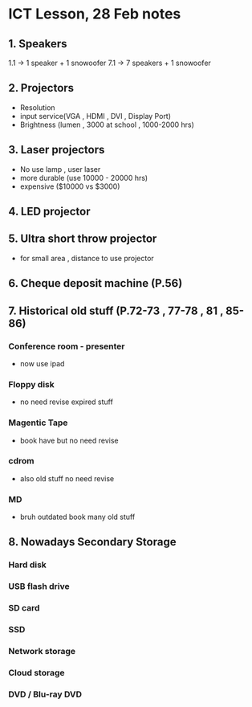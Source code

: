 # ICT Lesson, 28 Feb notes #

## 1. Speakers ## 
1.1 -> 1 speaker + 1 snowoofer 
7.1 -> 7 speakers + 1 snowoofer

## 2. Projectors ##
- Resolution 
- input service(VGA , HDMI , DVI , Display Port) 
- Brightness (lumen ,  3000 at school , 1000-2000 hrs)

## 3. Laser projectors ##
- No use lamp , user laser 
- more durable (use 10000 - 20000 hrs)
- expensive ($10000 vs $3000)

## 4. LED projector ##

## 5. Ultra short throw projector ##
- for small area , distance to use projector 

## 6. Cheque deposit machine (P.56) ##

## 7. Historical old stuff (P.72-73 , 77-78 , 81 , 85-86) ##
### Conference room - presenter ##
- now use ipad 

### Floppy disk ###
- no need revise expired stuff 

### Magentic Tape ###
- book have but no need revise 

### cdrom ###
- also old stuff no need revise 

### MD ###
- bruh outdated book many old stuff


## 8. Nowadays  Secondary Storage ##
### Hard disk ###
### USB flash drive ###
### SD card ###
### SSD ###
### Network storage ###
### Cloud storage ###
### DVD / Blu-ray DVD ###